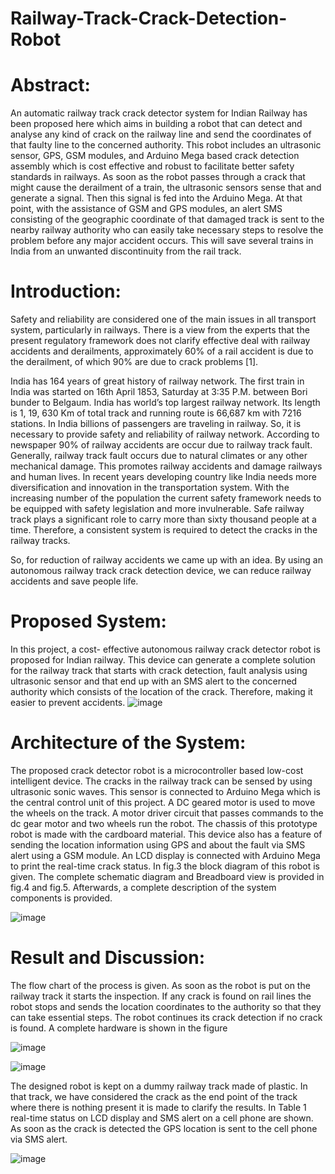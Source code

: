 # Railway-Track-Crack-Detection-Robot
# Abstract:
An automatic railway track crack detector system for Indian Railway has been proposed here which aims in building a robot that can detect and analyse any kind of crack on the railway line and send the coordinates of that faulty line to the concerned authority. This robot includes an ultrasonic sensor, GPS, GSM modules, and Arduino Mega based crack detection assembly which is cost effective and robust to facilitate better safety standards in railways. As soon as the robot passes through a crack that might cause the derailment of a train, the ultrasonic sensors sense that and generate a signal. Then this signal is fed into the Arduino Mega. At that point, with the assistance of GSM and GPS modules, an alert SMS consisting of the geographic coordinate of that damaged track is sent to the nearby railway authority who can easily take necessary steps to resolve the problem before any major accident occurs. This will save several trains in India from an unwanted discontinuity from the rail track.

# Introduction: 
Safety and reliability are considered one of the main issues in all transport system, particularly in railways. There is a view from the experts that the present regulatory framework does not clarify effective deal with railway accidents and derailments, approximately 60% of a rail accident is due to the derailment, of which 90% are due to crack problems [1].

India has 164 years of great history of railway network. The first train in India was started on 16th April 1853, Saturday at 3:35 P.M. between Bori bunder to Belgaum. India has world’s top largest railway network. Its length is 1, 19, 630 Km of total track and running route is 66,687 km with 7216 stations. In India billions of passengers are traveling in railway. So, it is necessary to provide safety and reliability of railway network. According to newspaper 90% of railway accidents are occur due to railway track fault. Generally, railway track fault occurs due to natural climates or any other mechanical damage. This promotes railway accidents and damage railways and human lives. In recent years developing country like India needs more diversification and innovation in the transportation system. With the increasing number of the population the current safety framework needs to be equipped with safety legislation and more invulnerable. Safe railway track plays a significant role to carry more than sixty thousand people at a time. Therefore, a consistent system is required to detect the cracks in the railway tracks.

So, for reduction of railway accidents we came up with an idea. By using an autonomous railway track crack detection device, we can reduce railway accidents and save people life. 

# Proposed System:
In this project, a cost- effective autonomous railway crack detector robot is proposed for Indian railway. This device can generate a complete solution for the railway track that starts with crack detection, fault analysis using ultrasonic sensor and that end up with an SMS alert to the concerned authority which consists of the location of the crack. Therefore, making it easier to prevent accidents.
![image](https://user-images.githubusercontent.com/78199382/112831259-52eff200-90b1-11eb-951b-81bc128245ac.png)

# Architecture of the System:
The proposed crack detector robot is a microcontroller based low-cost intelligent device. The cracks in the railway track can be sensed by using ultrasonic sonic waves. This sensor is connected to Arduino Mega which is the central control unit of this project. A DC geared motor is used to move the wheels on the track. A motor driver circuit that passes commands to the dc gear motor and two wheels run the robot. The chassis of this prototype robot is made with the cardboard material. This device also has a feature of sending the location information using GPS and about the fault via SMS alert using a GSM module. An LCD display is connected with Arduino Mega to print the real-time crack status. In fig.3 the block diagram of this robot is given. The complete schematic diagram and Breadboard view is provided in fig.4 and fig.5. Afterwards, a complete description of the system components is provided.

![image](https://user-images.githubusercontent.com/78199382/112831337-6ac77600-90b1-11eb-87a2-89e9601a7d26.png)

# Result and Discussion:
The flow chart of the process is given. As soon as the robot is put on the railway track it starts the inspection.  If any crack is found on rail lines the robot stops and sends the location coordinates to the authority so that they can take essential steps. The robot continues its crack detection if no crack is found. A complete hardware is shown in the figure

![image](https://user-images.githubusercontent.com/78199382/112831552-bda12d80-90b1-11eb-895c-db0fc1b9cd9a.png)

![image](https://user-images.githubusercontent.com/78199382/112831578-c72a9580-90b1-11eb-9335-ff6c2ff78832.png)

The designed robot is kept on a dummy railway track made of plastic. In that track, we have considered the crack as the end point of the track where there is nothing present it is made to clarify the results. In Table 1 real-time status on LCD display and SMS alert on a cell phone are shown. As soon as the crack is detected the GPS location is sent to the cell phone via SMS alert.

![image](https://user-images.githubusercontent.com/78199382/112831617-d7db0b80-90b1-11eb-9e32-13882189ddf0.png)





